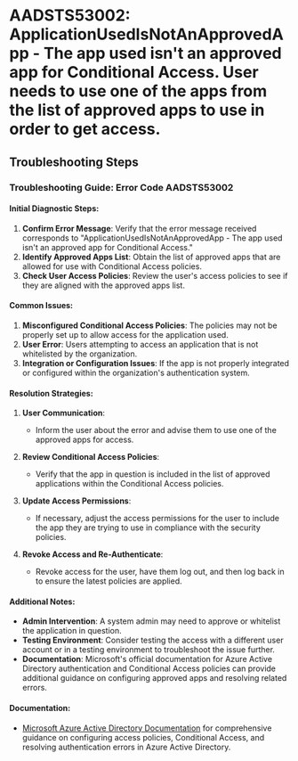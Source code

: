 
# AADSTS53002: ApplicationUsedIsNotAnApprovedApp - The app used isn't an approved app for Conditional Access. User needs to use one of the apps from the list of approved apps to use in order to get access.


## Troubleshooting Steps
### Troubleshooting Guide: Error Code AADSTS53002

#### Initial Diagnostic Steps:
1. **Confirm Error Message**: Verify that the error message received corresponds to "ApplicationUsedIsNotAnApprovedApp - The app used isn't an approved app for Conditional Access."
2. **Identify Approved Apps List**: Obtain the list of approved apps that are allowed for use with Conditional Access policies.
3. **Check User Access Policies**: Review the user's access policies to see if they are aligned with the approved apps list.

#### Common Issues:
1. **Misconfigured Conditional Access Policies**: The policies may not be properly set up to allow access for the application used.
2. **User Error**: Users attempting to access an application that is not whitelisted by the organization.
3. **Integration or Configuration Issues**: If the app is not properly integrated or configured within the organization's authentication system.

#### Resolution Strategies:
1. **User Communication**:
   - Inform the user about the error and advise them to use one of the approved apps for access.
  
2. **Review Conditional Access Policies**:
   - Verify that the app in question is included in the list of approved applications within the Conditional Access policies.
  
3. **Update Access Permissions**:
   - If necessary, adjust the access permissions for the user to include the app they are trying to use in compliance with the security policies.
  
4. **Revoke Access and Re-Authenticate**:
   - Revoke access for the user, have them log out, and then log back in to ensure the latest policies are applied.

#### Additional Notes:
- **Admin Intervention**: A system admin may need to approve or whitelist the application in question.
- **Testing Environment**: Consider testing the access with a different user account or in a testing environment to troubleshoot the issue further.
- **Documentation**: Microsoft's official documentation for Azure Active Directory authentication and Conditional Access policies can provide additional guidance on configuring approved apps and resolving related errors.

#### Documentation:
- [Microsoft Azure Active Directory Documentation](https://docs.microsoft.com/en-us/azure/active-directory/) for comprehensive guidance on configuring access policies, Conditional Access, and resolving authentication errors in Azure Active Directory.